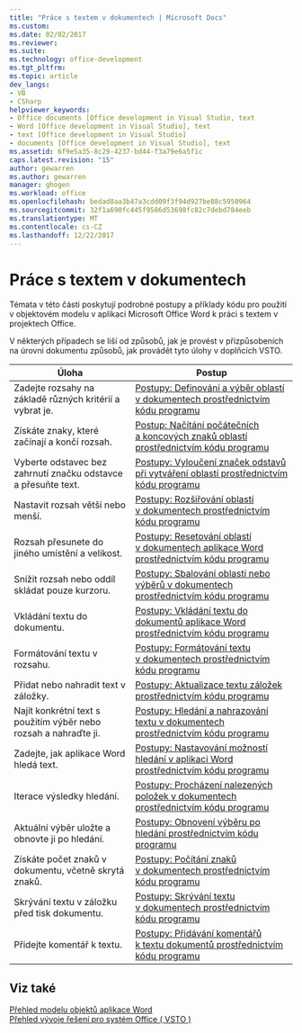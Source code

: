 ```yaml
---
title: "Práce s textem v dokumentech | Microsoft Docs"
ms.custom: 
ms.date: 02/02/2017
ms.reviewer: 
ms.suite: 
ms.technology: office-development
ms.tgt_pltfrm: 
ms.topic: article
dev_langs:
- VB
- CSharp
helpviewer_keywords:
- Office documents [Office development in Visual Studio, text
- Word [Office development in Visual Studio], text
- text [Office development in Visual Studio]
- documents [Office development in Visual Studio], text
ms.assetid: 6f9e5a35-8c29-4237-bd44-f3a79e6a5f1c
caps.latest.revision: "15"
author: gewarren
ms.author: gewarren
manager: ghogen
ms.workload: office
ms.openlocfilehash: bedad8aa3b47a3cdd09f3f94d927be88c5950964
ms.sourcegitcommit: 32f1a690fc445f9586d53698fc82c7debd784eeb
ms.translationtype: MT
ms.contentlocale: cs-CZ
ms.lasthandoff: 12/22/2017
---
```

# <a name="working-with-text-in-documents"></a>Práce s textem v dokumentech
  Témata v této části poskytují podrobné postupy a příklady kódu pro použití v objektovém modelu v aplikaci Microsoft Office Word k práci s textem v projektech Office.  
  
 V některých případech se liší od způsobů, jak je provést v přizpůsobeních na úrovni dokumentu způsobů, jak provádět tyto úlohy v doplňcích VSTO.  
  
|Úloha|Postup|  
|----------|---------------|  
|Zadejte rozsahy na základě různých kritérií a vybrat je.|[Postupy: Definování a výběr oblastí v dokumentech prostřednictvím kódu programu](../vsto/how-to-programmatically-define-and-select-ranges-in-documents.md)|  
|Získáte znaky, které začínají a končí rozsah.|[Postup: Načítání počátečních a koncových znaků oblastí prostřednictvím kódu programu](../vsto/how-to-programmatically-retrieve-start-and-end-characters-in-ranges.md)|  
|Vyberte odstavec bez zahrnutí značku odstavce a přesuňte text.|[Postupy: Vyloučení značek odstavů při vytváření oblastí prostřednictvím kódu programu](../vsto/how-to-programmatically-exclude-paragraph-marks-when-creating-ranges.md)|  
|Nastavit rozsah větší nebo menší.|[Postupy: Rozšiřování oblastí v dokumentech prostřednictvím kódu programu](../vsto/how-to-programmatically-extend-ranges-in-documents.md)|  
|Rozsah přesunete do jiného umístění a velikost.|[Postupy: Resetování oblastí v dokumentech aplikace Word prostřednictvím kódu programu](../vsto/how-to-programmatically-reset-ranges-in-word-documents.md)|  
|Snížit rozsah nebo oddíl skládat pouze kurzoru.|[Postupy: Sbalování oblastí nebo výběrů v dokumentech prostřednictvím kódu programu](../vsto/how-to-programmatically-collapse-ranges-or-selections-in-documents.md)|  
|Vkládání textu do dokumentu.|[Postupy: Vkládání textu do dokumentů aplikace Word prostřednictvím kódu programu](../vsto/how-to-programmatically-insert-text-into-word-documents.md)|  
|Formátování textu v rozsahu.|[Postupy: Formátování textu v dokumentech prostřednictvím kódu programu](../vsto/how-to-programmatically-format-text-in-documents.md)|  
|Přidat nebo nahradit text v záložky.|[Postupy: Aktualizace textu záložek prostřednictvím kódu programu](../vsto/how-to-programmatically-update-bookmark-text.md)|  
|Najít konkrétní text s použitím výběr nebo rozsah a nahraďte ji.|[Postupy: Hledání a nahrazování textu v dokumentech prostřednictvím kódu programu](../vsto/how-to-programmatically-search-for-and-replace-text-in-documents.md)|  
|Zadejte, jak aplikace Word hledá text.|[Postupy: Nastavování možností hledání v aplikaci Word prostřednictvím kódu programu](../vsto/how-to-programmatically-set-search-options-in-word.md)|  
|Iterace výsledky hledání.|[Postupy: Procházení nalezených položek v dokumentech prostřednictvím kódu programu](../vsto/how-to-programmatically-loop-through-found-items-in-documents.md)|  
|Aktuální výběr uložte a obnovte ji po hledání.|[Postupy: Obnovení výběru po hledání prostřednictvím kódu programu](../vsto/how-to-programmatically-restore-selections-after-searches.md)|  
|Získáte počet znaků v dokumentu, včetně skrytá znaků.|[Postupy: Počítání znaků v dokumentech prostřednictvím kódu programu](../vsto/how-to-programmatically-count-characters-in-documents.md)|  
|Skrývání textu v záložku před tisk dokumentu.|[Postupy: Skrývání textu v dokumentech prostřednictvím kódu programu](../vsto/how-to-programmatically-hide-text-in-documents.md)|  
|Přidejte komentář k textu.|[Postupy: Přidávání komentářů k textu dokumentů prostřednictvím kódu programu](../vsto/how-to-programmatically-add-comments-to-text-in-documents.md)|  
  
## <a name="see-also"></a>Viz také  
 [Přehled modelu objektů aplikace Word](../vsto/word-object-model-overview.md)   
 [Přehled vývoje řešení pro systém Office &#40; VSTO &#41;](../vsto/office-solutions-development-overview-vsto.md)  
  
  